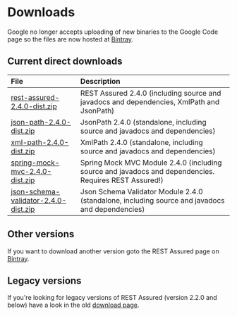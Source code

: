 # Downloads #

Google no longer accepts uploading of new binaries to the Google Code page so the files are now hosted at [Bintray](https://bintray.com/johanhaleby/generic/rest-assured).

## Current direct downloads ##
| File | Description |
|:-----|:------------|
| [rest-assured-2.4.0-dist.zip](http://dl.bintray.com/johanhaleby/generic/rest-assured-2.4.0-dist.zip)  |   REST Assured 2.4.0 (including source and javadocs and dependencies, XmlPath and JsonPath) |
| [json-path-2.4.0-dist.zip](http://dl.bintray.com/johanhaleby/generic/json-path-2.4.0-dist.zip)  | JsonPath 2.4.0 (standalone, including source and javadocs and dependencies) |
| [xml-path-2.4.0-dist.zip](http://dl.bintray.com/johanhaleby/generic/xml-path-2.4.0-dist.zip)  | XmlPath 2.4.0 (standalone, including source and javadocs and dependencies) |
| [spring-mock-mvc-2.4.0-dist.zip](http://dl.bintray.com/johanhaleby/generic/spring-mock-mvc-2.4.0-dist.zip)  | Spring Mock MVC Module 2.4.0 (including source and javadocs and dependencies. Requires REST Assured!)  |
| [json-schema-validator-2.4.0-dist.zip](http://dl.bintray.com/johanhaleby/generic/json-schema-validator-2.4.0-dist.zip)  | Json Schema Validator Module 2.4.0 (standalone, including source and javadocs and dependencies)  |

## Other versions ##
If you want to download another version goto the REST Assured page on [Bintray](https://bintray.com/johanhaleby/generic/rest-assured).

## Legacy versions ##
If you're looking for legacy versions of REST Assured (version 2.2.0 and below) have a look in the old  <a href='https://code.google.com/p/rest-assured/downloads/list?can=1&q=&colspec=Filename+Summary+Uploaded+ReleaseDate+Size+DownloadCount'>download page</a>.